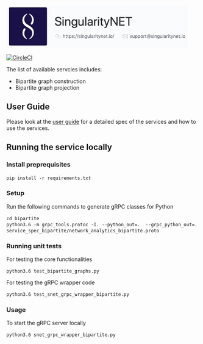 [![SingnetLogo](docs/assets/singnet-logo.jpg?raw=true 'SingularityNET')](https://singularitynet.io/)

[![CircleCI](https://circleci.com/gh/singnet/network-analytics-services.svg?style=svg)](https://circleci.com/gh/singnet/network-analytics-services)

The list of available servcies includes:

* Bipartite graph construction
* Bipartite graph projection



## User Guide

Please look at the [user guide](docs/USERGUIDE.md) for a detailed spec of the services and how to use the services.

## Running the service locally

### Install preprequisites

```
pip install -r requirements.txt
```


### Setup

Run the following commands to generate gRPC classes for Python

```
cd bipartite
python3.6 -m grpc_tools.protoc -I. --python_out=.  --grpc_python_out=. service_spec_bipartite/network_analytics_bipartite.proto
```



### Running unit tests

For testing the core functionalities
```
python3.6 test_bipartite_graphs.py
```

For testing the gRPC wrapper code
```
python3.6 test_snet_grpc_wrapper_bipartite.py
```

### Usage

To start the gRPC server locally

```
python3.6 snet_grpc_wrapper_bipartite.py
```



